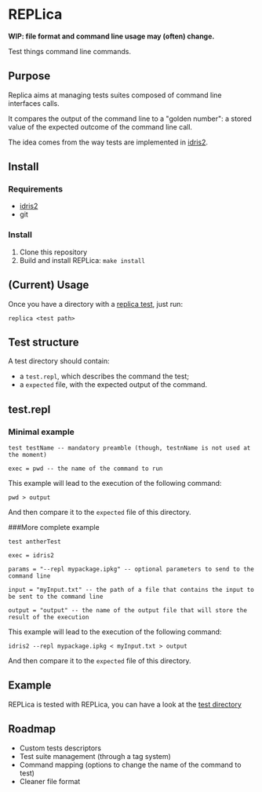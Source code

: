 # REPLica

**WIP: file format and command line usage may (often) change.**

Test things command line commands.

## Purpose

Replica aims at managing tests suites composed of command line interfaces calls.

It compares the output of the command line to a "golden number": a stored value of the expected
outcome of the command line call.

The idea comes from the way tests are implemented in [idris2][idris tests].

## Install

### Requirements

- [idris2](https://idris-lang.org)
- git

### Install

1. Clone this repository
2. Build and install REPLica: `make install`

## (Current) Usage

Once you have a directory with a [replica test](#test-structure), just run:

`replica <test path>`

## Test structure

A test directory should contain:

- a `test.repl`, which describes the command the test;
- a `expected` file, with the expected output of the command.

## test.repl

### Minimal example

```
test testName -- mandatory preamble (though, testnName is not used at the moment)

exec = pwd -- the name of the command to run
```

This example will lead to the execution of the following command:

`pwd > output`

And then compare it to the `expected` file of this directory.

###More complete example

```
test antherTest

exec = idris2

params = "--repl mypackage.ipkg" -- optional parameters to send to the command line

input = "myInput.txt" -- the path of a file that contains the input to be sent to the command line

output = "output" -- the name of the output file that will store the result of the execution
```

This example will lead to the execution of the following command:

`idris2 --repl mypackage.ipkg < myInput.txt > output`

And then compare it to the `expected` file of this directory.

## Example

REPLica is tested with REPLica, you can have a look at the [test directory](tests)

## Roadmap

- Custom tests descriptors
- Test suite management (through a tag system)
- Command mapping (options to change the name of the command to test)
- Cleaner file format

[idris tests]: https://github.com/idris-lang/Idris2/tree/master/tests
